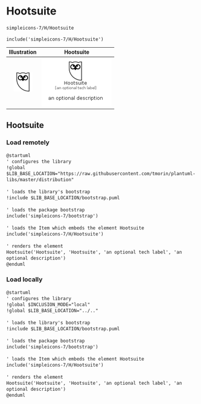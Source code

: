 # Hootsuite


```text
simpleicons-7/H/Hootsuite
```

```text
include('simpleicons-7/H/Hootsuite')
```



| Illustration | Hootsuite |
| :---: | :---: |
| ![illustration for Illustration](../../simpleicons-7/H/Hootsuite.png) | ![illustration for Hootsuite](../../simpleicons-7/H/Hootsuite.Local.png) |




## Hootsuite

### Load remotely
```plantuml
@startuml
' configures the library
!global $LIB_BASE_LOCATION="https://raw.githubusercontent.com/tmorin/plantuml-libs/master/distribution"

' loads the library's bootstrap
!include $LIB_BASE_LOCATION/bootstrap.puml

' loads the package bootstrap
include('simpleicons-7/bootstrap')

' loads the Item which embeds the element Hootsuite
include('simpleicons-7/H/Hootsuite')

' renders the element
Hootsuite('Hootsuite', 'Hootsuite', 'an optional tech label', 'an optional description')
@enduml
```

### Load locally
```plantuml
@startuml
' configures the library
!global $INCLUSION_MODE="local"
!global $LIB_BASE_LOCATION="../.."

' loads the library's bootstrap
!include $LIB_BASE_LOCATION/bootstrap.puml

' loads the package bootstrap
include('simpleicons-7/bootstrap')

' loads the Item which embeds the element Hootsuite
include('simpleicons-7/H/Hootsuite')

' renders the element
Hootsuite('Hootsuite', 'Hootsuite', 'an optional tech label', 'an optional description')
@enduml
```

